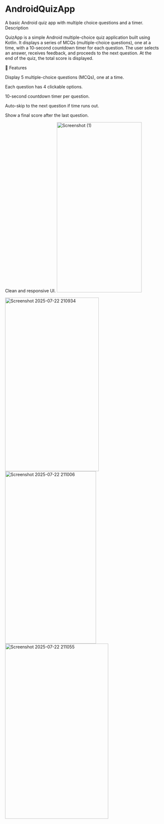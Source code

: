 # AndroidQuizApp
A basic Android quiz app with multiple choice questions and a timer.
Description

QuizApp is a simple Android multiple-choice quiz application built using Kotlin. It displays a series of MCQs (multiple-choice questions), one at a time, with a 10-second countdown timer for each question. The user selects an answer, receives feedback, and proceeds to the next question. At the end of the quiz, the total score is displayed.

🌟 Features

Display 5 multiple-choice questions (MCQs), one at a time.

Each question has 4 clickable options.

10-second countdown timer per question.

Auto-skip to the next question if time runs out.

Show a final score after the last question.

Clean and responsive UI.
<img width="277" height="555" alt="Screenshot (1)" src="https://github.com/user-attachments/assets/b23abf6a-2283-4bd2-b94e-d4829470f44f" />

<img width="306" height="566" alt="Screenshot 2025-07-22 210934" src="https://github.com/user-attachments/assets/fbe266f2-66fa-477c-80fc-ff805ed1e24d" />
<img width="297" height="562" alt="Screenshot 2025-07-22 211006" src="https://github.com/user-attachments/assets/85eb043c-3d15-4cfa-99c5-d047872979eb" />
<img width="337" height="571" alt="Screenshot 2025-07-22 211055" src="https://github.com/user-attachments/assets/522ec9f6-1427-443c-907b-9c956ed1ab76" />



